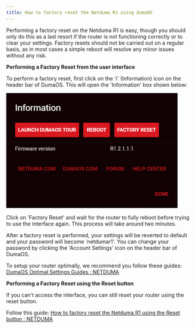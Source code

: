 ```yaml
---
title: How to factory reset the Netduma R1 using DumaOS
---
```


Performing a factory reset on the Netduma R1 is easy, though you should only do this as a last resort if the router is not functioning correctly or to clear your settings. Factory resets should not be carried out on a regular basis, as in most cases a simple reboot will resolve any minor issues without any risk.

**Performing a Factory Reset from the user interface**

To perform a factory reset, first click on the 'i' (Information) icon on the header bar of DumaOS. This will open the 'Information' box shown below:

![VZVQEr7vY30xmlq6rdalA8Bv5aLRZESUZA.png](howtofactoryresetthenetdumar1usingdumaos\VZVQEr7vY30xmlq6rdalA8Bv5aLRZESUZA.png)

Click on 'Factory Reset' and wait for the router to fully reboot before trying to use the interface again. This process will take around two minutes.

After a factory reset is performed, your settings will be reverted to default and your password will become 'netdumar1'. You can change your password by clicking the 'Account Settings' icon on the header bar of DumaOS.

To setup your router optimally, we recommend you follow these guides:  [DumaOS Optimal Settings Guides : NETDUMA](http://support.netduma.com/en/support/solutions/folders/16000090646)

**Performing a Factory Reset using the Reset button**

If you can't access the interface, you can still reset your router using the reset button.

Follow this guide: [How to factory reset the Netduma R1 using the Reset button : NETDUMA](https://netduma.freshdesk.com/en/support/solutions/articles/16000094903-how-to-reset-a-netduma-r1-using-the-reset-button)
